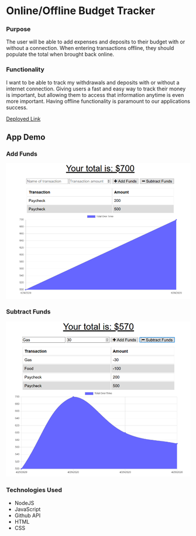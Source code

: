 # Online/Offline Budget Tracker

### Purpose

The user will be able to add expenses and deposits to their budget with or without a connection. When entering transactions offline, they should populate the total when brought back online.

### Functionality

I want to be able to track my withdrawals and deposits with or without a internet connection. Giving users a fast and easy way to track their money is important, but allowing them to access that information anytime is even more important. Having offline functionality is paramount to our applications success.

[Deployed Link](https://sparky-budget-tracker.herokuapp.com/)

## App Demo

### Add Funds 
![Add funds example](images/ADD-funds-budget-tracker.PNG)

### Subtract Funds
![Subtract funds example](images/SUBTRACT-funds-budget-tracker.PNG)

### Technologies Used 
 * NodeJS
 * JavaScript
 * Github API
 * HTML
 * CSS
